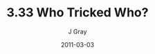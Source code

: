 ---
title: '3.33 Who Tricked Who?'
alt: 'Mysteries of the Arcana'
date: '2011-03-03'
author: 'J Gray'
artist: 'Sarrah'
chapter: '3 Two by Two'
filler: false
---